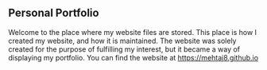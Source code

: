 ## Personal Portfolio
Welcome to the place where my website files are stored. This place is how I created my website, and how it is maintained.
The website was solely created for the purpose of fulfilling my interest, but it became a way of displaying my portfolio.
You can find the website at https://mehtaj8.github.io
